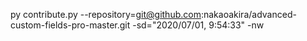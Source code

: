 py contribute.py --repository=git@github.com:nakaoakira/advanced-custom-fields-pro-master.git -sd="2020/07/01, 9:54:33" -nw